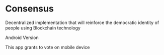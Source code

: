 # Consensus
Decentralized implementation that will reinforce the democratic identity of people using Blockchain technology

Android Version

This app grants to vote on mobile device
